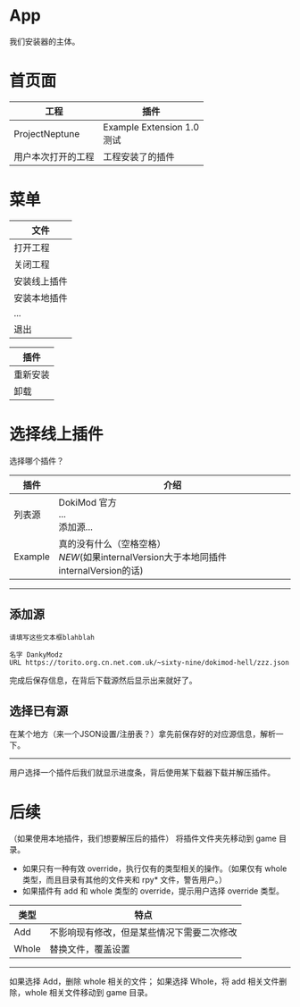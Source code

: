 # App
我们安装器的主体。
# 首页面
|工程|插件|
|---|---|
|ProjectNeptune|Example Extension 1.0<br>测试|
|用户本次打开的工程|工程安装了的插件|
# 菜单
|文件|
|---|
|打开工程|
|关闭工程|
|安装线上插件|
|安装本地插件|
|...|
|退出|

|插件|
|---|
|重新安装|
|卸载|
# 选择线上插件
选择哪个插件？

|插件|介绍|
|---|---|
|列表源|DokiMod 官方<br>...<br>添加源...|
|Example|真的没有什么（空格空格）<br/>*NEW*(如果internalVersion大于本地同插件internalVersion的话)|

---

## 添加源

```
请填写这些文本框blahblah

名字 DankyModz
URL https://torito.org.cn.net.com.uk/~sixty-nine/dokimod-hell/zzz.json
```
完成后保存信息，在背后下载源然后显示出来就好了。

## 选择已有源
在某个地方（来一个JSON设置/注册表？）拿先前保存好的对应源信息，解析一下。

---

用户选择一个插件后我们就显示进度条，背后使用某下载器下载并解压插件。
# 后续
（如果使用本地插件，我们想要解压后的插件）
将插件文件夹先移动到 game 目录。

- 如果只有一种有效 override，执行仅有的类型相关的操作。（如果仅有 whole 类型，而且目录有其他的文件夹和 rpy* 文件，警告用户。）
- 如果插件有 add 和 whole 类型的 override，提示用户选择 override 类型。

|类型|特点|
|---|---|
|Add|不影响现有修改，但是某些情况下需要二次修改|
|Whole|替换文件，覆盖设置|

---

如果选择 Add，删除 whole 相关的文件；
如果选择 Whole，将 add 相关文件删除，whole 相关文件移动到 game 目录。
